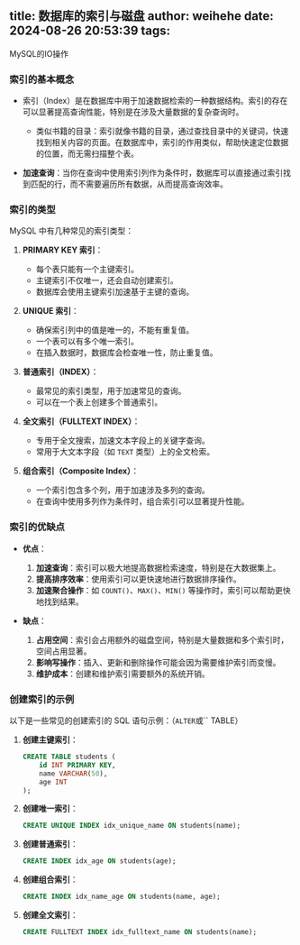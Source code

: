 title: 数据库的索引与磁盘
author: weihehe
date: 2024-08-26 20:53:39
tags:
---

MySQL的IO操作
<!--more-->

### 索引的基本概念
- 索引（Index）是在数据库中用于加速数据检索的一种数据结构。索引的存在可以显著提高查询性能，特别是在涉及大量数据的复杂查询时。
	- 类似书籍的目录：索引就像书籍的目录，通过查找目录中的关键词，快速找到相关内容的页面。在数据库中，索引的作用类似，帮助快速定位数据的位置，而无需扫描整个表。
  
- **加速查询**：当你在查询中使用索引列作为条件时，数据库可以直接通过索引找到匹配的行，而不需要遍历所有数据，从而提高查询效率。

### 索引的类型
MySQL 中有几种常见的索引类型：

1. **PRIMARY KEY 索引**：
   - 每个表只能有一个主键索引。
   - 主键索引不仅唯一，还会自动创建索引。
   - 数据库会使用主键索引加速基于主键的查询。

2. **UNIQUE 索引**：
   - 确保索引列中的值是唯一的，不能有重复值。
   - 一个表可以有多个唯一索引。
   - 在插入数据时，数据库会检查唯一性，防止重复值。

3. **普通索引（INDEX）**：
   - 最常见的索引类型，用于加速常见的查询。
   - 可以在一个表上创建多个普通索引。

4. **全文索引（FULLTEXT INDEX）**：
   - 专用于全文搜索，加速文本字段上的关键字查询。
   - 常用于大文本字段（如 `TEXT` 类型）上的全文检索。

5. **组合索引（Composite Index）**：
   - 一个索引包含多个列，用于加速涉及多列的查询。
   - 在查询中使用多列作为条件时，组合索引可以显著提升性能。

### 索引的优缺点

- **优点**：
  1. **加速查询**：索引可以极大地提高数据检索速度，特别是在大数据集上。
  2. **提高排序效率**：使用索引可以更快速地进行数据排序操作。
  3. **加速聚合操作**：如 `COUNT()`、`MAX()`、`MIN()` 等操作时，索引可以帮助更快地找到结果。

- **缺点**：
  1. **占用空间**：索引会占用额外的磁盘空间，特别是大量数据和多个索引时，空间占用显著。
  2. **影响写操作**：插入、更新和删除操作可能会因为需要维护索引而变慢。
  3. **维护成本**：创建和维护索引需要额外的系统开销。

### 创建索引的示例

以下是一些常见的创建索引的 SQL 语句示例：（`ALTER`或`` TABLE）

1. **创建主键索引**：
   ```sql
   CREATE TABLE students (
       id INT PRIMARY KEY,
       name VARCHAR(50),
       age INT
   );
   ```

2. **创建唯一索引**：
   ```sql
   CREATE UNIQUE INDEX idx_unique_name ON students(name);
   ```

3. **创建普通索引**：
   ```sql
   CREATE INDEX idx_age ON students(age);
   ```

4. **创建组合索引**：
   ```sql
   CREATE INDEX idx_name_age ON students(name, age);
   ```

5. **创建全文索引**：
   ```sql
   CREATE FULLTEXT INDEX idx_fulltext_name ON students(name);
   ```

## 


